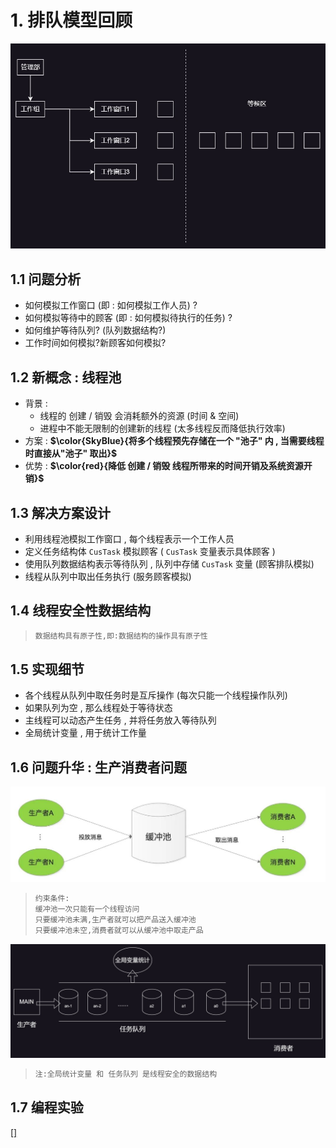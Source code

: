 # 1. 排队模型回顾

<img src="assets/2.jpg" alt="2" /> 

## 1.1 问题分析

* 如何模拟工作窗口 (即 : 如何模拟工作人员) ?
* 如何模拟等待中的顾客 (即 : 如何模拟待执行的任务) ?  
* 如何维护等待队列? (队列数据结构?)  
* 工作时间如何模拟?新顾客如何模拟?

## 1.2 新概念 : 线程池

* 背景 : 
  * 线程的 创建 / 销毁 会消耗额外的资源 (时间 & 空间)  
  * 进程中不能无限制的创建新的线程 (太多线程反而降低执行效率)  
* 方案 : **$\color{SkyBlue}{将多个线程预先存储在⼀个 "池子" 内 , 当需要线程时直接从"池子" 取出}$**
* 优势 : **$\color{red}{降低 创建 / 销毁 线程所带来的时间开销及系统资源开销}$**

## 1.3 解决方案设计

* 利用线程池模拟工作窗口 , 每个线程表示一个工作人员
* 定义任务结构体 `CusTask` 模拟顾客 ( `CusTask` 变量表示具体顾客 )
* 使用队列数据结构表示等待队列 , 队列中存储 `CusTask` 变量 (顾客排队模拟)
* 线程从队列中取出任务执行 (服务顾客模拟)  

## 1.4 线程安全性数据结构

> ```tex
> 数据结构具有原子性,即:数据结构的操作具有原子性
> ```

## 1.5 实现细节

* 各个线程从队列中取任务时是互斥操作 (每次只能一个线程操作队列)
* 如果队列为空 , 那么线程处于等待状态
* 主线程可以动态产生任务 , 并将任务放入等待队列
* 全局统计变量 , 用于统计工作量  

## 1.6 问题升华 : 生产消费者问题

<img src="assets/image-20240112105339186.png" alt="image-20240112105339186" /> 

> ```tex
> 约束条件:
> 缓冲池一次只能有一个线程访问
> 只要缓冲池未满,生产者就可以把产品送入缓冲池
> 只要缓冲池未空,消费者就可以从缓冲池中取走产品
> ```

<img src="assets/3.jpg" alt="3" /> 

> ```tex
> 注:全局统计变量 和 任务队列 是线程安全的数据结构
> ```

## 1.7 编程实验

[[]]()

> 
